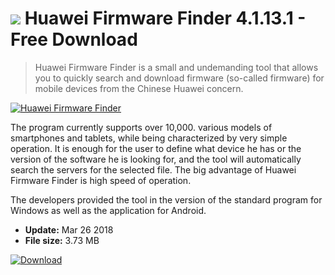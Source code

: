 # ![](https://cdn.softexe.net/static/icon/1/huawei-firmware-finder-10482.png) Huawei Firmware Finder 4.1.13.1 - Free Download

> Huawei Firmware Finder is a small and undemanding tool that allows you to quickly search and download firmware (so-called firmware) for mobile devices from the Chinese Huawei concern.

[![Huawei Firmware Finder](https://gallery.dpcdn.pl/imgc/Tools/76154/g_-_420x350_1.5_-_x20170607141426_0.jpg)](https://softexe.net/win/hobbies-lifestyle/mobile/huawei-firmware-finder:pRdhb.html)

The program currently supports over 10,000. various models of smartphones and tablets, while being characterized by very simple operation. It is enough for the user to define what device he has or the version of the software he is looking for, and the tool will automatically search the servers for the selected file. The big advantage of Huawei Firmware Finder is high speed of operation.
 
 The developers provided the tool in the version of the standard program for Windows as well as the application for Android.


- **Update:** Mar 26 2018
- **File size:** 3.73 MB

[![Download](https://cdn.softexe.net/static/img/download.png)](https://softexe.net/win/hobbies-lifestyle/mobile/huawei-firmware-finder:pRdhb.html)

